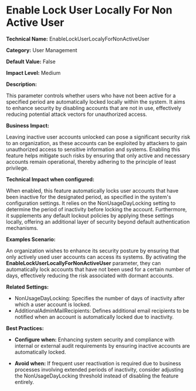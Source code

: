 # Enable Lock User Locally For Non Active User

**Technical Name:** EnableLockUserLocalyForNonActiveUser

**Category:** User Management

**Default Value:** False

**Impact Level:** Medium

**Description:**

This parameter controls whether users who have not been active for a specified period are automatically locked locally within the system. It aims to enhance security by disabling accounts that are not in use, effectively reducing potential attack vectors for unauthorized access.

**Business Impact:**

Leaving inactive user accounts unlocked can pose a significant security risk to an organization, as these accounts can be exploited by attackers to gain unauthorized access to sensitive information and systems. Enabling this feature helps mitigate such risks by ensuring that only active and necessary accounts remain operational, thereby adhering to the principle of least privilege.

**Technical Impact when configured:**

When enabled, this feature automatically locks user accounts that have been inactive for the designated period, as specified in the system's configuration settings. It relies on the NonUsageDayLocking setting to determine the period of inactivity before locking the account. Furthermore, it supplements any default lockout policies by applying these settings locally, offering an additional layer of security beyond default authentication mechanisms.

**Examples Scenario:**

An organization wishes to enhance its security posture by ensuring that only actively used user accounts can access its systems. By activating the **EnableLockUserLocallyForNonActiveUser** parameter, they can automatically lock accounts that have not been used for a certain number of days, effectively reducing the risk associated with dormant accounts.

**Related Settings:**

- NonUsageDayLocking: Specifies the number of days of inactivity after which a user account is locked.
- AdditionalAdminMailRecipients: Defines additional email recipients to be notified when an account is automatically locked due to inactivity.

**Best Practices:** 

- **Configure when:** Enhancing system security and compliance with internal or external audit requirements by ensuring inactive accounts are automatically locked.
  
- **Avoid when:** If frequent user reactivation is required due to business processes involving extended periods of inactivity, consider adjusting the NonUsageDayLocking threshold instead of disabling the feature entirely.